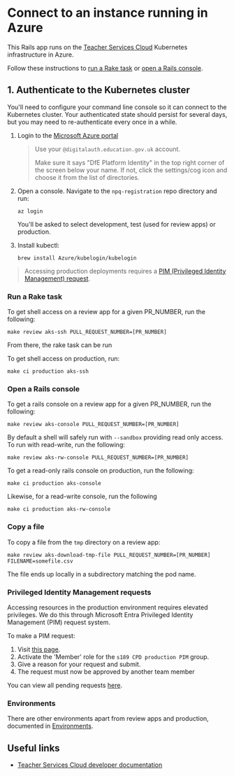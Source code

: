 # Connect to an instance running in Azure

This Rails app runs on the
[Teacher Services Cloud](https://github.com/DFE-Digital/teacher-services-cloud)
Kubernetes infrastructure in Azure.

Follow these instructions to [run a Rake task](#run-a-rake-task) or
[open a Rails console](#open-a-rails-console).

## 1. Authenticate to the Kubernetes cluster

You'll need to configure your command line console so it can connect to the
Kubernetes cluster. Your authenticated state should persist for several days,
but you may need to re-authenticate every once in a while.

1. Login to the [Microsoft Azure portal](https://portal.azure.com)

   > Use your `@digitalauth.education.gov.uk` account.
   >
   > Make sure it says "DfE Platform Identity" in the top right corner of the
   > screen below your name. If not, click the settings/cog icon and choose it
   > from the list of directories.

2. Open a console. Navigate to the `npq-registration` repo
   directory and run:

   ```shell
   az login
   ```

   You'll be asked to select development, test (used for review apps) or production.

3. Install kubectl:

   ```shell
   brew install Azure/kubelogin/kubelogin
   ```

> Accessing production deployments requires a
> [PIM (Privileged Identity Management) request](#privileged-identity-management-requests).

### Run a Rake task

To get shell access on a review app for a given PR_NUMBER, run the following:

```shell
make review aks-ssh PULL_REQUEST_NUMBER=[PR_NUMBER]
```

From there, the rake task can be run

To get shell access on production, run:

```shell
make ci production aks-ssh
```

### Open a Rails console

To get a rails console on a review app for a given PR_NUMBER, run the following:

```shell
make review aks-console PULL_REQUEST_NUMBER=[PR_NUMBER]
```

By default a shell will safely run with `--sandbox` providing read only access. To run with read-write, run the following:

```shell
make review aks-rw-console PULL_REQUEST_NUMBER=[PR_NUMBER]
```

To get a read-only rails console on production, run the following:

```shell
make ci production aks-console
```

Likewise, for a read-write console, run the following

```shell
make ci production aks-rw-console
```

### Copy a file

To copy a file from the `tmp` directory on a review app:
```shell
make review aks-download-tmp-file PULL_REQUEST_NUMBER=[PR_NUMBER] FILENAME=somefile.csv
```

The file ends up locally in a subdirectory matching the pod name.

### Privileged Identity Management requests

Accessing resources in the production environment requires elevated privileges.
We do this through Microsoft Entra Privileged Identity Management (PIM) request system.

To make a PIM request:

1. Visit
   [this page](https://portal.azure.com/#view/Microsoft_Azure_PIMCommon/ActivationMenuBlade/~/aadgroup).
2. Activate the 'Member' role for the `s189 CPD production PIM` group.
3. Give a reason for your request and submit.
4. The request must now be approved by another team member

You can view all pending requests
[here](https://portal.azure.com/#view/Microsoft_Azure_PIMCommon/ApproveRequestMenuBlade/~/aadgroup).


### Environments

There are other environments apart from review apps and production, documented in [Environments](environments.md).

## Useful links

- [Teacher Services Cloud developer documentation](https://github.com/DFE-Digital/teacher-services-cloud/blob/main/documentation/developer-onboarding.md)
